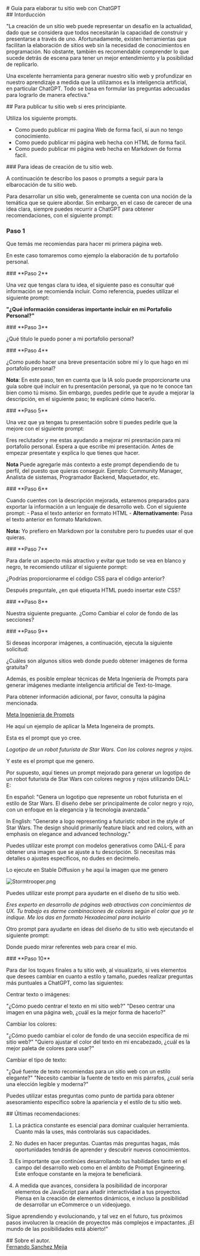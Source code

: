 <div background-color: black; color:#FF0000;>
  # Guía para elaborar tu sitio web con ChatGPT    
</div>

<div class="section2">
   ## Intorducción

  "La creación de un sitio web puede representar un desafío en la actualidad, dado que se considera que todos necesitarán la capacidad de construir y presentarse   a través de uno. Afortunadamente, existen herramientas que facilitan la elaboración de sitios web sin la necesidad de conocimientos en programación. No           obstante, también es recomendable comprender lo que sucede detrás de escena para tener un mejor entendimiento y la posibilidad de replicarlo.

  Una excelente herramienta para generar nuestro sitio web y profundizar en nuestro aprendizaje a medida que la utilizamos es la inteligencia artificial, en        particular ChatGPT. Todo se basa en formular las preguntas adecuadas para lograrlo de manera efectiva."

</div>

<div class="section3">
    ## Para publicar tu sitio web si eres principiante.

  Utiliza los siguiente prompts. 

   - Como puedo publicar mi pagina Web de forma facil, si aun no tengo conocimiento. 
   - Como puedo publicar mi página web hecha con HTML de forma facil.
   - Como puedo publicar mi página web hecha en Markdown de forma facil.

</div>

<div class="section4">
    ### Para ideas de creación de tu sitio web.

  A continuación te describo los pasos o prompts a seguir para la elbarocación de tu sitio web. 

  Para desarrollar un sitio web, generalmente se cuenta con una noción de la temática que se quiere abordar. Sin embargo, en el caso de carecer de una idea         clara, siempre puedes recurrir a ChatGPT para obtener recomendaciones, con el siguiente prompt:
</div>

<div class="section5">
    
  ### **Paso 1**

  Que temás me recomiendas para hacer mi primera página web. 

  En este caso tomaremos como ejemplo la elaboración de tu portafolio personal. 

</div>

<div class="section6">
    ### **Paso 2**

  Una vez que tengas clara tu idea, el siguiente paso es consultar qué información se recomienda incluir. Como referencia, puedes utilizar el siguiente prompt:

   **"¿Qué información consideras importante incluir en mi Portafolio Personal?"**
</div>


<div class="section7">
    ### **Paso 3**

   ¿Qué titulo le puedo poner a mi portafolio personal?

</div>

<div class="section8">
    ### **Paso 4**

   ¿Como puedo hacer una breve presentación sobre mí y lo que hago en mi portafolio personal?

   **Nota**: En este paso, ten en cuenta que la IA solo puede proporcionarte una guía sobre qué incluir en tu presentación personal, ya que no te conoce tan         bien como tú mismo. Sin embargo, puedes pedirle que te ayude a mejorar la descripción, en el siguiente paso; te explicaré cómo hacerlo.

</div>

<div class="section9">
    ### **Paso 5**

  Una vez que ya tengas tu presentación sobre tí puedes pedirle que la mejore con el siguiente prompt:

  Eres reclutador y me estas ayudando a mejorar mi presntación para mi portafolio personal. Espera a que escribe mi presentación. Antes de empezar presentate y     explica lo que tienes que hacer. 

  **Nota** Puede agregarle más contexto a este prompt dependiendo de tu perfil, del puesto que quieras conseguir. Ejemplo: Community Manager, Analista de           sistemas, Programador Backend, Maquetador, etc.

</div>

<div class="section10">
    ### **Paso 6**

  Cuando cuentes con la descripción mejorada, estaremos preparados para exportar la información a un lenguaje de desarrollo web. 
  Con el siguiente prompt:
    - Pasa el texto anterior en formato HTML 
    - **Alternativamente:** Pasa el texto anterior en formato Markdown.  

   **Nota:** Yo prefiero en Markdown por la constubre pero tu puedes usar el que quieras. 
</div>

<div class="section11">
    ### **Paso 7**

   Para darle un aspecto más atractivo y evitar que todo se vea en blanco y negro, te recomiendo utilizar el siguiente pormpt:

   ¿Podrías proporcionarme el código CSS para el código anterior?

   Después preguntale, ¿en qué etiqueta HTML puedo insertar este CSS?

</div>

<div class="section12">
    ### **Paso 8**

   Nuestra siguiente preguante. ¿Como Cambiar el color de fondo de las secciones?
</div>

<div class="section13">
    ### **Paso 9**

   Si deseas incorporar imágenes, a continuación, ejecuta la siguiente solicitud:

   ¿Cuáles son algunos sitios web donde puedo obtener imágenes de forma gratuita?

   Además, es posible emplear técnicas de Meta Ingeniería de Prompts para generar imágenes mediante inteligencia artificial de Text-to-Image.

   Para obtener información adicional, por favor, consulta la página mencionada.

   [Meta Ingenieria de Prompts](https://freddy875.github.io/TrentSteel/)

   He aquí un ejemplo de aplicar la Meta Ingeneira de prompts. 

   Esta es el prompt que yo cree. 

   _Logotipo de un robot futurista de Star Wars. Con los colores negros y rojos._

   Y este es el prompt que me genero.

   Por supuesto, aquí tienes un prompt mejorado para generar un logotipo de un robot futurista de Star Wars con colores negros y rojos utilizando DALL-E:

   En español:
   "Genera un logotipo que represente un robot futurista en el estilo de Star Wars. El diseño debe ser principalmente de color negro y rojo, con un enfoque en       la elegancia y la tecnología avanzada."

   In English:
   "Generate a logo representing a futuristic robot in the style of Star Wars. The design should primarily feature black and red colors, with an emphasis on         elegance and advanced technology."

   Puedes utilizar este prompt con modelos generativos como DALL-E para obtener una imagen que se ajuste a tu descripción. Si necesitas más detalles o ajustes       específicos, no dudes en decírmelo.

   Lo ejecute en Stable Diffusion y he aquí la imagen que me genero

   ![Stormtrooper.png](Stormtrooper.png "Stormtrooper")

Puedes utilizar este prompt para ayudarte en el diseño de tu sitio web. 

_Eres experto en desarrollo de páginas web atractivas con concimientos de UX. Tu trabajo es darme combinaciones de colores según el color que yo te indique. Me los das en formato Hexadecimal para incluirlo_

Otro prompt para ayudarte en ideas del diseño de tu sitio web ejecutando el siguiente prompt:

Donde puedo mirar referentes web para crear el mio. 

</div>

<div class="section14">
    ### **Paso 10**

Para dar los toques finales a tu sitio web, al visualizarlo, si ves elementos que desees cambiar en cuanto a estilo y tamaño, puedes realizar preguntas más puntuales a ChatGPT, como las siguientes:

Centrar texto o imágenes:

"¿Cómo puedo centrar el texto en mi sitio web?"
"Deseo centrar una imagen en una página web, ¿cuál es la mejor forma de hacerlo?"

Cambiar los colores:

"¿Cómo puedo cambiar el color de fondo de una sección específica de mi sitio web?"
"Quiero ajustar el color del texto en mi encabezado, ¿cuál es la mejor paleta de colores para usar?"

Cambiar el tipo de texto:

"¿Qué fuente de texto recomiendas para un sitio web con un estilo elegante?"
"Necesito cambiar la fuente de texto en mis párrafos, ¿cuál sería una elección legible y moderna?"

Puedes utilizar estas preguntas como punto de partida para obtener asesoramiento específico sobre la apariencia y el estilo de tu sitio web. 

</div>

<div class="section15">
    ## Últimas recomendaciones:

1. La práctica constante es esencial para dominar cualquier herramienta. Cuanto más la uses, más controlarás sus capacidades.

2. No dudes en hacer preguntas. Cuantas más preguntas hagas, más oportunidades tendrás de aprender y descubrir nuevos conocimientos.

3. Es importante que continúes desarrollando tus habilidades tanto en el campo del desarrollo web como en el ámbito de Prompt Engineering. Este enfoque constante en la mejora te beneficiará.

4. A medida que avances, considera la posibilidad de incorporar elementos de JavaScript para añadir interactividad a tus proyectos. Piensa en la creación de elementos dinámicos, e incluso la posibilidad de desarrollar un eCommerce o un videojuego.

Sigue aprendiendo y evolucionando, y tal vez en el futuro, tus próximos pasos involucren la creación de proyectos más complejos e impactantes. ¡El mundo de las posibilidades está abierto!"

</div>

<div class="section16">
    ## Sobre el autor.

<script src="https://platform.linkedin.com/badges/js/profile.js" async defer type="text/javascript"></script>

<div class="badge-base LI-profile-badge" data-locale="es_ES" data-size="large" data-theme="dark" data-type="HORIZONTAL" data-vanity="fernando-sanchez-mejia" data-version="v1"><a class="badge-base__link LI-simple-link" href="https://mx.linkedin.com/in/fernando-sanchez-mejia?trk=profile-badge">Fernando Sanchez Mejia</a></div>

</div>










